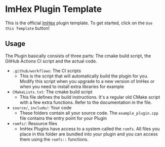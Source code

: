 # ImHex Plugin Template

This is the official [ImHex](https://github.com/WerWolv/ImHex) plugin template. To get started, click on the `Use this Template` button!

## Usage

The Plugin basically consists of three parts: The cmake build script, the GitHub Actions CI script and the actual code.
- `.github/workflows`: The CI scripts
    - This is the script that will automatically build the plugin for you. Modify this script when you upgrade to a new version of ImHex or when you need to install extra libraries for example
- `CMakeLists.txt`: The cmake build script
    - This file defines the build instructions. It's a regular old CMake script with a few extra functions. Refer to the documentation in the file.
- `source/`, `include/`: Your code
    - These folders contain all your source code. The `example_plugin.cpp` file contains the entry point for your Plugin
- `romfs/`: Resource files
    - ImHex Plugins have access to a system called the `romfs`. All files you place in this folder are bundled into your plugin and you can access them using the `romfs::` functions.